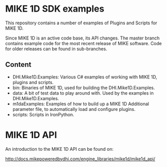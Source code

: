 # MIKE 1D SDK examples

This repository contains a number of examples of Plugins and Scripts for MIKE 1D. 

Since MIKE 1D is an active code base, its API changes. The master branch contains 
example code for the most recent release of MIKE software. Code for older releases 
can be found in sub-branches.

## Content
* DHI.Mike1D.Examples: Various C# examples of working with MIKE 1D, plugins and scripts.
* bin: Binaries of MIKE 1D, used for building the DHI.Mike1D.Examples.
* data: A bit of test data to play around with. Used by the examples in DHI.Mike1D.Examples.
* m1daExamples: Examples of how to build up a MIKE 1D Additional parameter file, to automatically load and configure plugins.
* scripts: Scripts in IronPython.


# MIKE 1D API
An introduction to the MIKE 1D API can be found on:

http://docs.mikepoweredbydhi.com/engine_libraries/mike1d/mike1d_api/
